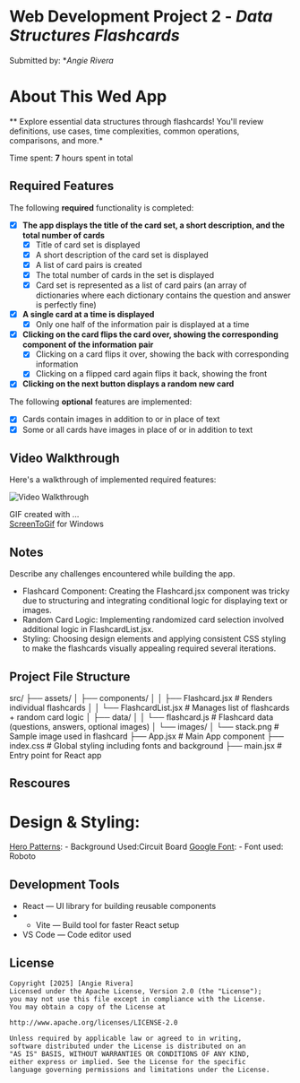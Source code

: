 # Web Development Project 2 - *Data Structures Flashcards*
Submitted by: **Angie Rivera*

# About This Wed App
** Explore essential data structures through flashcards! 
You'll review definitions, use cases, time complexities, common operations, comparisons, and more.*

Time spent: **7** hours spent in total

## Required Features

The following **required** functionality is completed:


  - [X] **The app displays the title of the card set, a short description, and the total number of cards**
    - [X] Title of card set is displayed 
    - [X] A short description of the card set is displayed 
    - [X] A list of card pairs is created
    - [X] The total number of cards in the set is displayed 
    - [X] Card set is represented as a list of card pairs (an array of dictionaries where each dictionary contains the question and answer is perfectly fine)
  - [X] **A single card at a time is displayed**
    - [X] Only one half of the information pair is displayed at a time
  - [X] **Clicking on the card flips the card over, showing the corresponding component of the information pair**
    - [X] Clicking on a card flips it over, showing the back with corresponding information 
    - [X] Clicking on a flipped card again flips it back, showing the front
  - [X] **Clicking on the next button displays a random new card**

The following **optional** features are implemented:

  - [X] Cards contain images in addition to or in place of text
  - [X] Some or all cards have images in place of or in addition to text

## Video Walkthrough

Here's a walkthrough of implemented required features:

<img src='[http://i.imgur.com/link/to/your/gif/file.gif](https://submissions.us-east-1.linodeobjects.com/web102/tKXW3Tnd.gif)' title='Video Walkthrough' width='' alt='Video Walkthrough' />

GIF created with ...  
[ScreenToGif](https://www.screentogif.com/) for Windows

## Notes

Describe any challenges encountered while building the app.

- Flashcard Component: Creating the Flashcard.jsx component was tricky due to structuring and integrating conditional logic for displaying text or images.
- Random Card Logic: Implementing randomized card selection involved additional logic in FlashcardList.jsx.
- Styling: Choosing design elements and applying consistent CSS styling to make the flashcards visually appealing required several iterations.


## Project File Structure
src/
├── assets/
│   ├── components/
│   │   ├── Flashcard.jsx          # Renders individual flashcards
│   │   └── FlashcardList.jsx      # Manages list of flashcards + random card logic
│   ├── data/
│   │   └── flashcard.js           # Flashcard data (questions, answers, optional images)
│   └── images/
│       └── stack.png              # Sample image used in flashcard
├── App.jsx                        # Main App component
├── index.css                      # Global styling including fonts and background
├── main.jsx                       # Entry point for React app

## Rescoures
 # Design & Styling:
   [Hero Patterns]([https://www.screentogif.com/](https://heropatterns.com/)): 
    - Background Used:Circuit Board
   [Google Font]([https://fonts.google.com/]): 
    - Font used: Roboto

## Development Tools
- React — UI library for building reusable components
- - Vite — Build tool for faster React setup
- VS Code — Code editor used
  
## License

    Copyright [2025] [Angie Rivera]
    Licensed under the Apache License, Version 2.0 (the "License");
    you may not use this file except in compliance with the License.
    You may obtain a copy of the License at

    http://www.apache.org/licenses/LICENSE-2.0

    Unless required by applicable law or agreed to in writing,
    software distributed under the License is distributed on an
    "AS IS" BASIS, WITHOUT WARRANTIES OR CONDITIONS OF ANY KIND,
    either express or implied. See the License for the specific
    language governing permissions and limitations under the License.

